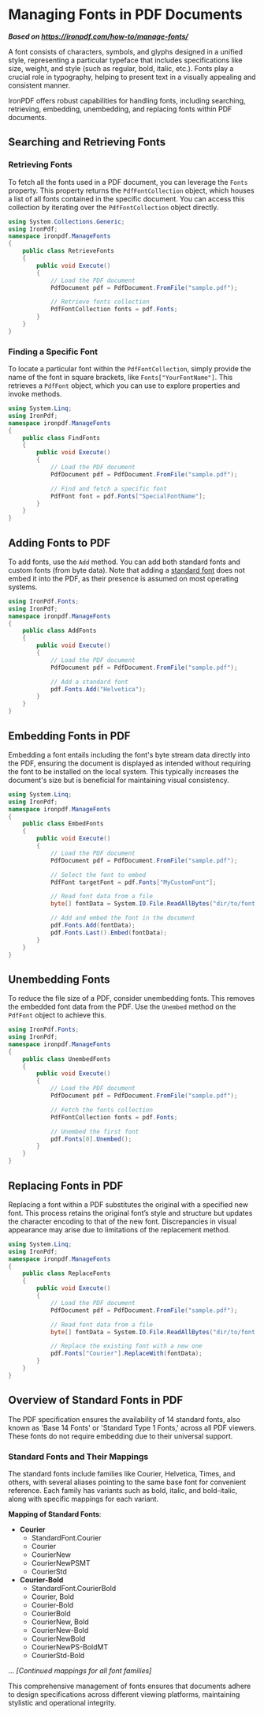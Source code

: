 # Managing Fonts in PDF Documents

***Based on <https://ironpdf.com/how-to/manage-fonts/>***


A font consists of characters, symbols, and glyphs designed in a unified style, representing a particular typeface that includes specifications like size, weight, and style (such as regular, bold, italic, etc.). Fonts play a crucial role in typography, helping to present text in a visually appealing and consistent manner.

IronPDF offers robust capabilities for handling fonts, including searching, retrieving, embedding, unembedding, and replacing fonts within PDF documents.

## Searching and Retrieving Fonts

### Retrieving Fonts

To fetch all the fonts used in a PDF document, you can leverage the `Fonts` property. This property returns the `PdfFontCollection` object, which houses a list of all fonts contained in the specific document. You can access this collection by iterating over the `PdfFontCollection` object directly.

```cs
using System.Collections.Generic;
using IronPdf;
namespace ironpdf.ManageFonts
{
    public class RetrieveFonts
    {
        public void Execute()
        {
            // Load the PDF document
            PdfDocument pdf = PdfDocument.FromFile("sample.pdf");

            // Retrieve fonts collection
            PdfFontCollection fonts = pdf.Fonts;
        }
    }
}
```

### Finding a Specific Font

To locate a particular font within the `PdfFontCollection`, simply provide the name of the font in square brackets, like `Fonts["YourFontName"]`. This retrieves a `PdfFont` object, which you can use to explore properties and invoke methods.

```cs
using System.Linq;
using IronPdf;
namespace ironpdf.ManageFonts
{
    public class FindFonts
    {
        public void Execute()
        {
            // Load the PDF document
            PdfDocument pdf = PdfDocument.FromFile("sample.pdf");

            // Find and fetch a specific font
            PdfFont font = pdf.Fonts["SpecialFontName"];
        }
    }
}
```

## Adding Fonts to PDF

To add fonts, use the `Add` method. You can add both standard fonts and custom fonts (from byte data). Note that adding a [standard font](#anchor-standard-fonts) does not embed it into the PDF, as their presence is assumed on most operating systems.

```cs
using IronPdf.Fonts;
using IronPdf;
namespace ironpdf.ManageFonts
{
    public class AddFonts
    {
        public void Execute()
        {
            // Load the PDF document
            PdfDocument pdf = PdfDocument.FromFile("sample.pdf");

            // Add a standard font
            pdf.Fonts.Add("Helvetica");
        }
    }
}
```

## Embedding Fonts in PDF

Embedding a font entails including the font's byte stream data directly into the PDF, ensuring the document is displayed as intended without requiring the font to be installed on the local system. This typically increases the document's size but is beneficial for maintaining visual consistency.

```cs
using System.Linq;
using IronPdf;
namespace ironpdf.ManageFonts
{
    public class EmbedFonts
    {
        public void Execute()
        {
            // Load the PDF document
            PdfDocument pdf = PdfDocument.FromFile("sample.pdf");

            // Select the font to embed
            PdfFont targetFont = pdf.Fonts["MyCustomFont"];

            // Read font data from a file
            byte[] fontData = System.IO.File.ReadAllBytes("dir/to/font.ttf");

            // Add and embed the font in the document
            pdf.Fonts.Add(fontData);
            pdf.Fonts.Last().Embed(fontData);
        }
    }
}
```

## Unembedding Fonts

To reduce the file size of a PDF, consider unembedding fonts. This removes the embedded font data from the PDF. Use the `Unembed` method on the `PdfFont` object to achieve this.

```cs
using IronPdf.Fonts;
using IronPdf;
namespace ironpdf.ManageFonts
{
    public class UnembedFonts
    {
        public void Execute()
        {
            // Load the PDF document
            PdfDocument pdf = PdfDocument.FromFile("sample.pdf");

            // Fetch the fonts collection
            PdfFontCollection fonts = pdf.Fonts;

            // Unembed the first font
            pdf.Fonts[0].Unembed();
        }
    }
}
```

## Replacing Fonts in PDF

Replacing a font within a PDF substitutes the original with a specified new font. This process retains the original font’s style and structure but updates the character encoding to that of the new font. Discrepancies in visual appearance may arise due to limitations of the replacement method.

```cs
using System.Linq;
using IronPdf;
namespace ironpdf.ManageFonts
{
    public class ReplaceFonts
    {
        public void Execute()
        {
            // Load the PDF document
            PdfDocument pdf = PdfDocument.FromFile("sample.pdf");

            // Read font data from a file
            byte[] fontData = System.IO.File.ReadAllBytes("dir/to/font.ttf");

            // Replace the existing font with a new one
            pdf.Fonts["Courier"].ReplaceWith(fontData);
        }
    }
}
```

## Overview of Standard Fonts in PDF

The PDF specification ensures the availability of 14 standard fonts, also known as 'Base 14 Fonts' or 'Standard Type 1 Fonts,' across all PDF viewers. These fonts do not require embedding due to their universal support.

### Standard Fonts and Their Mappings

The standard fonts include families like Courier, Helvetica, Times, and others, with several aliases pointing to the same base font for convenient reference. Each family has variants such as bold, italic, and bold-italic, along with specific mappings for each variant.

**Mapping of Standard Fonts**:

- **Courier**
  - StandardFont.Courier
  - Courier
  - CourierNew
  - CourierNewPSMT
  - CourierStd
- **Courier-Bold**
  - StandardFont.CourierBold
  - Courier, Bold
  - Courier-Bold
  - CourierBold
  - CourierNew, Bold
  - CourierNew-Bold
  - CourierNewBold
  - CourierNewPS-BoldMT
  - CourierStd-Bold

... _[Continued mappings for all font families]_

This comprehensive management of fonts ensures that documents adhere to design specifications across different viewing platforms, maintaining stylistic and operational integrity.